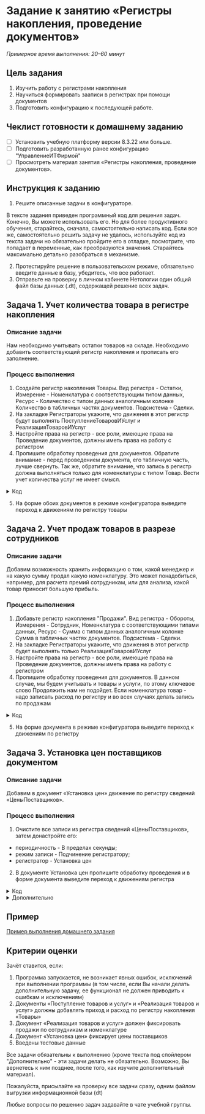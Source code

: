 # Задание к занятию «Регистры накопления, проведение документов»

*Примерное время выполнения: 20–60 минут*

## Цель задания

1. Изучить работу с регистрами накопления
2. Научиться формировать зааписи в регистрах при помощи документов
3. Подготовить конфигурацию к последующей работе.

## Чеклист готовности к домашнему заданию

- [ ] Установить учебную платформу версии 8.3.22 или больше.
- [ ] Подготовить разработанную ранее конфигурацию "УправлениеИТФирмой"
- [ ] Просмотреть материал занятия «Регистры накопления, проведение документов».

## Инструкция к заданию

1. Решите описанные задачи в конфигураторе.

В тексте задания приведен программный код для решения задач. Конечно, Вы можете использовать его. Но для более продуктивного обучения, старайтесь, сначала, самостоятельно написать код. Если все же, самостоятельно решить задачу не удалось, используйте код из текста задачи но обязательно пройдите его в отладке, посмотрите, что попадает в переменные, как преобразуются значения. Старайтесь максимально детально разобраться в механизме.

2. Протестируйте решение в пользовательском режиме, обязательно введите данные в базу, убедитесь, что все работает.
3. Отправьте на проверку в личном кабинете Нетологии один общий файл базы данных (.dt), содержащей решение всех задач.

## Задача 1. Учет количества товара в регистре накопления

### Описание задачи

Нам необходимо учитывать остатки товаров на складе. Необходимо добавить соответствующий регистр накопления и прописать его заполнение.

### Процесс выполнения

1. Создайте регистр накопления Товары. Вид регистра - Остатки, Измерение - Номенклатура с соответствующим типом данных, Ресурс - Количество с типом данных аналогичным колонке Количество в табличных частях документов. Подсистема - Сделки.
2. На закладке Регистраторы укажите, что движения в этот регистр будут выполнять ПоступлениеТоваровИУслуг и РеализацияТоваровИУслуг
3. Настройте права на регистр - все роли, имеющие права на Проведение документов, должны иметь права на работу с регистром
4. Пропишите обработку проведения для документов. Обратите внимание - перед проведением документа, его табличную часть, лучше свернуть. Так же, обратите внимание, что запись в регистр должна выполняться только для номенклатуры с типом Товар. Вести учет количества услуг не имеет смысл.

<details>
  <summary>Код</summary>
  
Обработка проведения документа Поступления товаров:
```bsl
Процедура ОбработкаПроведения(Отказ, Режим)

	Движения.Товары.Записывать = Истина;

    // Выгружаем табличную часть в таблицу значений
	ТаблицаДляПроведения = Товары.Выгрузить();
	ТаблицаДляПроведения.Свернуть("Номенклатура", "Количество, Сумма");

	ТипУслуга = Перечисления.ТипНоменклатуры.Услуга;

	Для Каждого ТекСтрокаТовары Из ТаблицаДляПроведения Цикл

		Если ТекСтрокаТовары.Номенклатура.ТипНоменклатуры = ТипУслуга Тогда
			// услуги в регистр не пишем
			Продолжить;
		КонецЕсли;

		Движение = Движения.Товары.Добавить();
		Движение.ВидДвижения = ВидДвиженияНакопления.Приход;
		Движение.Период = Дата;
		Движение.Номенклатура = ТекСтрокаТовары.Номенклатура;
		Движение.Количество = ТекСтрокаТовары.Количество;
	КонецЦикла;

КонецПроцедуры

```

Для реализации товаров, процедура аналогична, но вид движения - расход
</details>

5. На форме обоих документов в режиме конфигуратора выведите переход к движениям по регистру товары

## Задача 2. Учет продаж товаров в разрезе сотрудников

### Описание задачи

Добавим возможность хранить информацию о том, какой менеджер и на какую сумму продал какую номенклатуру. Это может понадобиться, например, для расчета премий сотрудникам, или для анализа, какой товар приносит большую прибыль.

### Процесс выполнения

1. Добавьте регистр накопления "Продажи". Вид регистра - Обороты, Измерения - Сотрудник, Номенклатура с соответствующими типами данных, Ресурс - Сумма с типом данных аналогичным колонке Сумма в табличных частях документов. Подсистема - Сделки.
2. На закладке Регистраторы укажите, что движения в этот регистр будет выполнять только РеализацияТоваровИУслуг
3. Настройте права на регистр - все роли, имеющие права на Проведение документов, должны иметь права на работу с регистром
4. Пропишите обработку проведения для документов. В данном случае, мы будем учитывать и товары и услуги, по этому ключевое слово Продолжить нам не подойдет. Если номенклатура товар - надо записать расход по регистру и во всех случаях делать запись по продажам

<details>
  <summary>Код</summary>

```bsl
Процедура ОбработкаПроведения(Отказ, Режим)

	Движения.Товары.Записывать = Истина;
	Движения.Продажи.Записывать = Истина;

	ТаблицаДляПроведения = Товары.Выгрузить(); // Выгружаем табличную часть в таблицу значений
	ТаблицаДляПроведения.Свернуть("Номенклатура", "Количество, Сумма");

	ТипТовар = Перечисления.ТипНоменклатуры.Товар;

	Для Каждого ТекСтрокаТовары Из ТаблицаДляПроведения Цикл
		
		Если ТекСтрокаТовары.Номенклатура.ТипНоменклатуры = ТипТовар Тогда
			Движение = Движения.Товары.Добавить();
			Движение.ВидДвижения = ВидДвиженияНакопления.Расход;
			Движение.Период = Дата;
			Движение.Номенклатура = ТекСтрокаТовары.Номенклатура;
			Движение.Количество = ТекСтрокаТовары.Количество;
		КонецЕсли;

		Движение = Движения.Продажи.Добавить();
		Движение.Период = Дата;
		Движение.Сотрудник = Ответственный;
		Движение.Номенклатура = ТекСтрокаТовары.Номенклатура;
		Движение.Сумма = ТекСтрокаТовары.Сумма;
		
	КонецЦикла;

КонецПроцедуры

```

</details>

5. На форме документа в режиме конфигуратора выведите переход к движениям по регистру

## Задача 3. Установка цен поставщиков документом

### Описание задачи

Добавим в документ «Установка цен» движение по регистру сведений «ЦеныПоставщиков».

### Процесс выполнения

1. Очистите все записи из регистра сведений «ЦеныПоставщиков», затем донастройте его:

- периодичность - В пределах секунды;
- режим записи - Подчинение регистратору;
- регистратор - Установка цен

2. В документе Установка цен пропишите обработку проведения и в форме документа выведите переход к движениям регистра

<details>
  <summary>Код</summary>

```bsl
Процедура ОбработкаПроведения(Отказ, Режим)

	Движения.ЦеныПоставщиков.Записывать = Истина;
	Для Каждого ТекСтрокаЦены Из Цены Цикл
		Движение = Движения.ЦеныПоставщиков.Добавить();
		Движение.Период = Дата;
		Движение.Номенклатура = ТекСтрокаЦены.Номенклатура;
		Движение.Контрагент = Контрагент;
		Движение.Цена = ТекСтрокаЦены.Цена;
		Движение.Ответственный = Ответственный;
	КонецЦикла;

КонецПроцедуры

```

</details>

<details>
  <summary>Дополнительно</summary>
Перед проведением документа, реализуйте проверку, что в табличной части нет повторяющихся номенклатур. Если есть - выведите предупреждение пользователю и откажитесь от проведения документа
</details>

## Пример

[Пример выполнения домашнего задания](examples/HW_5_3_example.md)

## Критерии оценки

Зачёт ставится, если:

1. Программа запускается, не возникает явных ошибок, исключений при выполнении программы (в том числе, если Вы начали делать дополнительную задачу, ее функционал не должен приводить к ошибкам и исключениям)
2. Документы «Поступление товаров и услуг» и «Реализация товаров и услуг» должны добавлять приход и расход по регистру накопления «Товары»
3. Документ «Реализация товаров и услуг» должен фиксировать продажи по сотрудникам и номенклатуре
4. Документ «Установка цен» фиксирует цены поставщиков
5. Введены тестовые данные

Все задачи обязательны к выполнению (кроме текста под спойлером "Дополнительно" - эти задачи делать не обязательно. Возможно, Вы вернетесь к ним позднее, после того, как изучите дополнительный материал).

Пожалуйста, присылайте на проверку все задачи сразу, одним файлом выгрузки информационной базы (dt)

Любые вопросы по решению задач задавайте в чате учебной группы.
